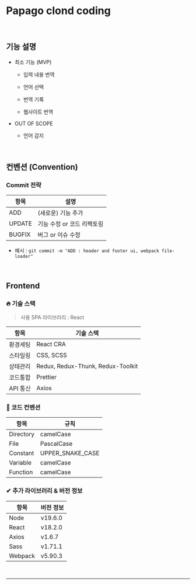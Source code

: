 # Papago clond coding

<br>

## 기능 설명

- 최소 기능 (MVP)
  - 입력 내용 번역
    
  - 언어 선택
 
  - 번역 기록
 
  - 웹사이트 번역
  

- OUT OF SCOPE
  - 언어 감지

<br>

## 컨벤션 (Convention)

### Commit 전략 

|  **항목**  |             **설명**              |
| ---------- | ---------------------------------- |
| ADD        | (새로운) 기능 추가                 |
| UPDATE     | 기능 수정 or  코드 리팩토링        |
| BUGFIX     | 버그 or 이슈 수정                  |

- 예시 : `git commit -m "ADD : header and footer ui, webpack file-loader"`

<br>

## Frontend

### 🔥 기술 스택
> 사용 SPA 라이브러리 : React

|  **항목**  |  **기술 스택**                   |
| ---------- | -------------------------------- |
| 환경세팅   | React CRA                         |
| 스타일링   | CSS, SCSS                         |
| 상태관리   | Redux, Redux-Thunk, Redux-Toolkit |
| 코드통합   | Prettier                          |
| API 통신  | Axios                             |

### 🔅 코드 컨벤션
|  **항목**  |    **규칙**      |
| ---------- | ---------------- |
| Directory  | camelCase        |
| File       | PascalCase       |
| Constant   | UPPER_SNAKE_CASE |
| Variable   | camelCase        |
| Function   | camelCase        |


### ✔ 추가 라이브러리 & 버전 정보

|  **항목**  |  **버전 정보**    |
| ---------- | ------------------ |
| Node       |  v19.6.0           |
| React      |  v18.2.0           |
| Axios      |  v1.6.7            |
| Sass       |  v1.71.1           |
| Webpack    |  v5.90.3           |


<br>

---
